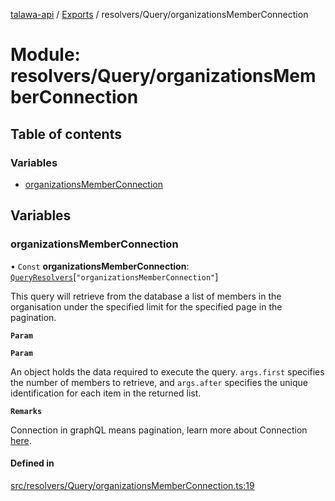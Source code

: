 [talawa-api](../README.md) / [Exports](../modules.md) / resolvers/Query/organizationsMemberConnection

# Module: resolvers/Query/organizationsMemberConnection

## Table of contents

### Variables

- [organizationsMemberConnection](resolvers_Query_organizationsMemberConnection.md#organizationsmemberconnection)

## Variables

### organizationsMemberConnection

• `Const` **organizationsMemberConnection**: [`QueryResolvers`](types_generatedGraphQLTypes.md#queryresolvers)[``"organizationsMemberConnection"``]

This query will retrieve from the database a list of members
in the organisation under the specified limit for the specified page in the pagination.

**`Param`**

**`Param`**

An object holds the data required to execute the query.
`args.first` specifies the number of members to retrieve, and `args.after` specifies
the unique identification for each item in the returned list.

**`Remarks`**

Connection in graphQL means pagination,
learn more about Connection [here](https://relay.dev/graphql/connections.htm).

#### Defined in

[src/resolvers/Query/organizationsMemberConnection.ts:19](https://github.com/PalisadoesFoundation/talawa-api/blob/ad7a1f7/src/resolvers/Query/organizationsMemberConnection.ts#L19)
